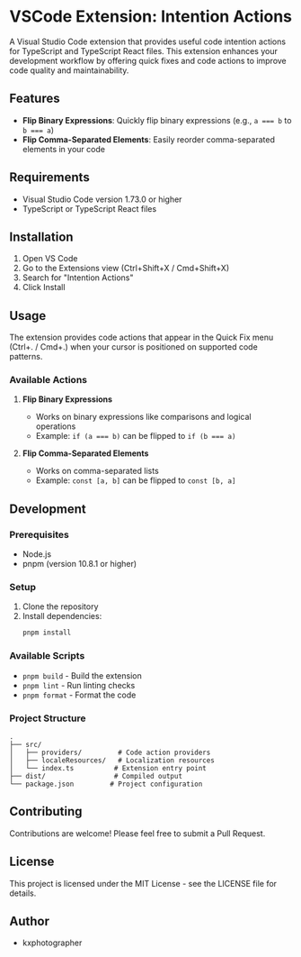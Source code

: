 # VSCode Extension: Intention Actions

A Visual Studio Code extension that provides useful code intention actions for TypeScript and TypeScript React files. This extension enhances your development workflow by offering quick fixes and code actions to improve code quality and maintainability.

## Features

- **Flip Binary Expressions**: Quickly flip binary expressions (e.g., `a === b` to `b === a`)
- **Flip Comma-Separated Elements**: Easily reorder comma-separated elements in your code

## Requirements

- Visual Studio Code version 1.73.0 or higher
- TypeScript or TypeScript React files

## Installation

1. Open VS Code
2. Go to the Extensions view (Ctrl+Shift+X / Cmd+Shift+X)
3. Search for "Intention Actions"
4. Click Install

## Usage

The extension provides code actions that appear in the Quick Fix menu (Ctrl+. / Cmd+.) when your cursor is positioned on supported code patterns.

### Available Actions

1. **Flip Binary Expressions**
   - Works on binary expressions like comparisons and logical operations
   - Example: `if (a === b)` can be flipped to `if (b === a)`

2. **Flip Comma-Separated Elements**
   - Works on comma-separated lists
   - Example: `const [a, b]` can be flipped to `const [b, a]`

## Development

### Prerequisites

- Node.js
- pnpm (version 10.8.1 or higher)

### Setup

1. Clone the repository
2. Install dependencies:
   ```bash
   pnpm install
   ```

### Available Scripts

- `pnpm build` - Build the extension
- `pnpm lint` - Run linting checks
- `pnpm format` - Format the code

### Project Structure

```
.
├── src/
│   ├── providers/         # Code action providers
│   ├── localeResources/   # Localization resources
│   └── index.ts          # Extension entry point
├── dist/                 # Compiled output
└── package.json         # Project configuration
```

## Contributing

Contributions are welcome! Please feel free to submit a Pull Request.

## License

This project is licensed under the MIT License - see the LICENSE file for details.

## Author

- kxphotographer 
